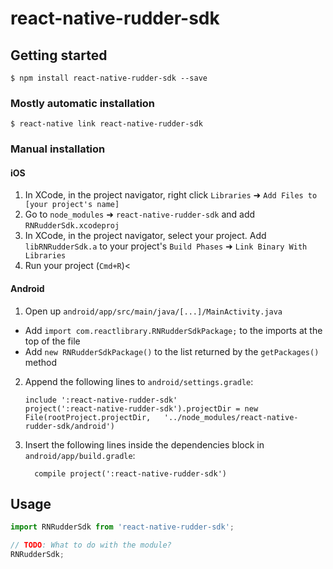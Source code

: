 
# react-native-rudder-sdk

## Getting started

`$ npm install react-native-rudder-sdk --save`

### Mostly automatic installation

`$ react-native link react-native-rudder-sdk`

### Manual installation


#### iOS

1. In XCode, in the project navigator, right click `Libraries` ➜ `Add Files to [your project's name]`
2. Go to `node_modules` ➜ `react-native-rudder-sdk` and add `RNRudderSdk.xcodeproj`
3. In XCode, in the project navigator, select your project. Add `libRNRudderSdk.a` to your project's `Build Phases` ➜ `Link Binary With Libraries`
4. Run your project (`Cmd+R`)<

#### Android

1. Open up `android/app/src/main/java/[...]/MainActivity.java`
  - Add `import com.reactlibrary.RNRudderSdkPackage;` to the imports at the top of the file
  - Add `new RNRudderSdkPackage()` to the list returned by the `getPackages()` method
2. Append the following lines to `android/settings.gradle`:
  	```
  	include ':react-native-rudder-sdk'
  	project(':react-native-rudder-sdk').projectDir = new File(rootProject.projectDir, 	'../node_modules/react-native-rudder-sdk/android')
  	```
3. Insert the following lines inside the dependencies block in `android/app/build.gradle`:
  	```
      compile project(':react-native-rudder-sdk')
  	```


## Usage
```javascript
import RNRudderSdk from 'react-native-rudder-sdk';

// TODO: What to do with the module?
RNRudderSdk;
```
  